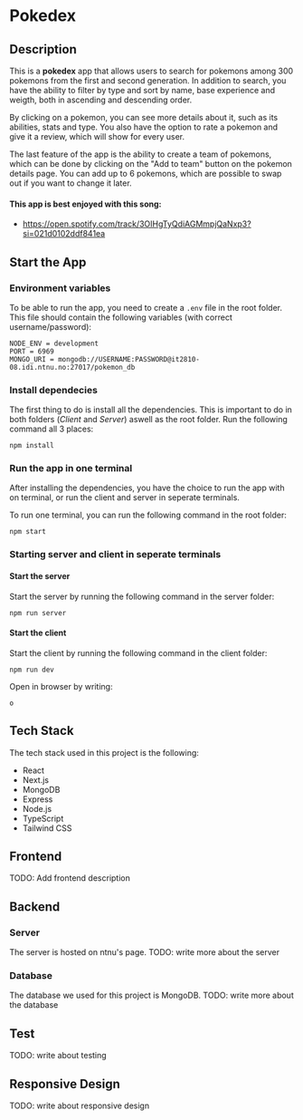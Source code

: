 # Pokedex

## Description

This is a **pokedex** app that allows users to search for pokemons among 300 pokemons from the first and second generation. In addition to search, you have the ability to filter by type and sort by name, base experience and weigth, both in ascending and descending order.

By clicking on a pokemon, you can see more details about it, such as its abilities, stats and type. You also have the option to rate a pokemon and give it a review, which will show for every user.

The last feature of the app is the ability to create a team of pokemons, which can be done by clicking on the "Add to team" button on the pokemon details page. You can add up to 6 pokemons, which are possible to swap out if you want to change it later.

#### This app is best enjoyed with this song:

- https://open.spotify.com/track/3OIHgTyQdiAGMmpjQaNxp3?si=021d0102ddf841ea

## Start the App

### Environment variables

To be able to run the app, you need to create a `.env` file in the root folder. This file should contain the following variables (with correct username/password):

```
NODE_ENV = development
PORT = 6969
MONGO_URI = mongodb://USERNAME:PASSWORD@it2810-08.idi.ntnu.no:27017/pokemon_db
```

### Install dependecies

The first thing to do is install all the dependencies. This is important to do in both folders (_Client_ and _Server_) aswell as the root folder.
Run the following command all 3 places:

```
npm install
```

### Run the app in one terminal

After installing the dependencies, you have the choice to run the app with on terminal, or run the client and server in seperate terminals.

To run one terminal, you can run the following command in the root folder:

```
npm start
```

### Starting server and client in seperate terminals

#### Start the server

Start the server by running the following command in the server folder:

```
npm run server
```

#### Start the client

Start the client by running the following command in the client folder:

```
npm run dev
```

Open in browser by writing:

```
o
```

## Tech Stack

The tech stack used in this project is the following:

- React
- Next.js
- MongoDB
- Express
- Node.js
- TypeScript
- Tailwind CSS

## Frontend

TODO: Add frontend description

## Backend

### Server

The server is hosted on ntnu's page. TODO: write more about the server

### Database

The database we used for this project is MongoDB. TODO: write more about the database

## Test

TODO: write about testing

## Responsive Design

TODO: write about responsive design
